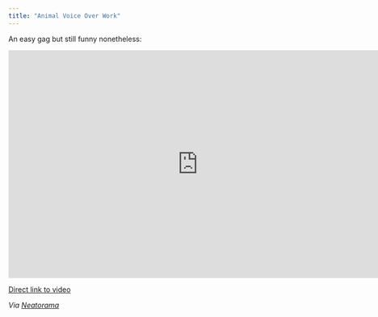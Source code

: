```yaml
---
title: "Animal Voice Over Work"
---
```

<p>An easy gag but still funny nonetheless:</p>
<p><iframe title="YouTube video player" width="750" height="452" src="https://www.youtube.com/embed/djWwvwD0UtE?rel=0" frameborder="0" allowfullscreen></iframe></p>
<p><a href="https://www.youtube.com/watch?v=djWwvwD0UtE">Direct link to video</a></p>
<p><em>Via <a href="https://www.neatorama.com/2011/02/23/animal-vos/">Neatorama</a></em></p>
